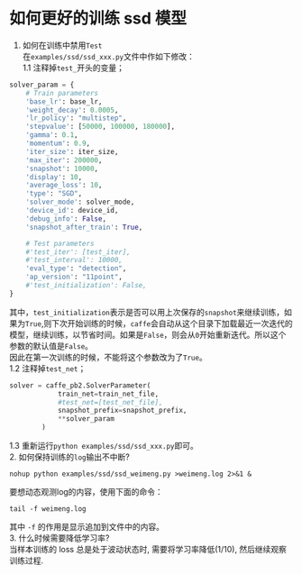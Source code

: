 # 如何更好的训练 ssd 模型   

1. 如何在训练中禁用`Test`    
在`examples/ssd/ssd_xxx.py`文件中作如下修改：   
1.1 注释掉`test_`开头的变量；     
```python
solver_param = {
    # Train parameters
    'base_lr': base_lr,
    'weight_decay': 0.0005,
    'lr_policy': "multistep",
    'stepvalue': [50000, 100000, 180000],
    'gamma': 0.1,
    'momentum': 0.9,
    'iter_size': iter_size,
    'max_iter': 200000,
    'snapshot': 10000,
    'display': 10,
    'average_loss': 10,
    'type': "SGD",
    'solver_mode': solver_mode,
    'device_id': device_id,
    'debug_info': False,
    'snapshot_after_train': True,

    # Test parameters
    #'test_iter': [test_iter],
    #'test_interval': 10000,
    'eval_type': "detection",
    'ap_version': "11point",
    #'test_initialization': False,
}
```
 其中，`test_initialization`表示是否可以用上次保存的`snapshot`来继续训练，如果为`True`,则下次开始训练的时候，`caffe`会自动从这个目录下加载最近一次迭代的模型，继续训练，以节省时间。如果是`False`，则会从`0`开始重新迭代。所以这个参数的默认值是`False`。     
因此在第一次训练的时候，不能将这个参数改为了`True`。     
1.2 注释掉`test_net`；      
```python
solver = caffe_pb2.SolverParameter(
            train_net=train_net_file,
            #test_net=[test_net_file],
            snapshot_prefix=snapshot_prefix,
            **solver_param
        )
```
1.3 重新运行`python examples/ssd/ssd_xxx.py`即可。      
2. 如何保持训练的`log`输出不中断?   
```
nohup python examples/ssd/ssd_weimeng.py >weimeng.log 2>&1 &
```
要想动态观测log的内容，使用下面的命令：   
```
tail -f weimeng.log
```
其中 `-f` 的作用是显示追加到文件中的内容。  
3. 什么时候需要降低学习率?   
当样本训练的 loss 总是处于波动状态时, 需要将学习率降低(1/10), 然后继续观察训练过程.   